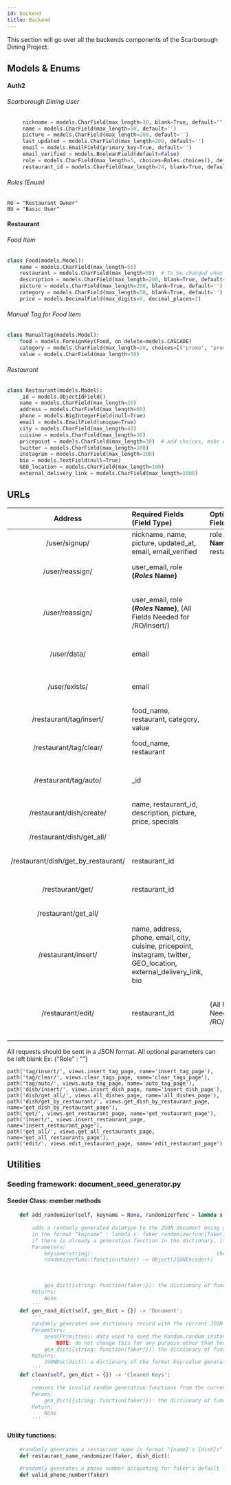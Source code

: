 ```yaml
---
id: backend
title: Backend
---
```


This section will go over all the backends components of the Scarborough Dining Project.

## Models & Enums

#### Auth2

###### Scarborough Dining User

```python
     nickname = models.CharField(max_length=30, blank=True, default="")
     name = models.CharField(max_length=50, default='')
     picture = models.CharField(max_length=200, default='')
     last_updated = models.CharField(max_length=200, default='')
     email = models.EmailField(primary_key=True, default='')
     email_verified = models.BooleanField(default=False)
     role = models.CharField(max_length=5, choices=Roles.choices(), default="BU")
     restaurant_id = models.CharField(max_length=24, blank=True, default=None)
```

###### Roles (Enum)

    RO = "Restaurant Owner"
    BU = "Basic User"

#### Restaurant

###### Food Item

```python
class Food(models.Model):
    name = models.CharField(max_length=50)
    restaurant = models.CharField(max_length=50)  # To be changed when restaurant is implemented
    description = models.CharField(max_length=200, blank=True, default='')
    picture = models.CharField(max_length=200, blank=True, default='')
    category = models.CharField(max_length=50, blank=True, default='')
    price = models.DecimalField(max_digits=6, decimal_places=2)
``` 

###### Manual Tag for Food Item

```python
class ManualTag(models.Model):
    food = models.ForeignKey(Food, on_delete=models.CASCADE)
    category = models.CharField(max_length=20, choices=[("promo", "promo"), ("allergy", "allergy")])
    value = models.CharField(max_length=50)
``` 

###### Restaurant

```python
class Restaurant(models.Model):
    _id = models.ObjectIdField()
    name = models.CharField(max_length=30)
    address = models.CharField(max_length=60)
    phone = models.BigIntegerField(null=True)
    email = models.EmailField(unique=True)
    city = models.CharField(max_length=40)
    cuisine = models.CharField(max_length=30)
    pricepoint = models.CharField(max_length=30)  # add choices, make enum
    twitter = models.CharField(max_length=100)
    instagram = models.CharField(max_length=100)
    bio = models.TextField(null=True)
    GEO_location = models.CharField(max_length=100)
    external_delivery_link = models.CharField(max_length=1000)
```

## URLs

|     Address                               | Required Fields (Field Type)                                                                                          | Optional Fields                              |Type     | Functionality                                                   |
| :--------------------------------------:  | :-------------------------------------------------------------------------------------------------------------------- | :------------------------------------------  | :-----: | --------------------------------------------------------------- |
| /user/signup/                             | nickname, name, picture, updated\_at, email, email\_verified                                                          |   role **(_Roles_ Name)**, restaurant_id     | POST    |Registers SDUser to DB                                           |
| /user/reassign/                           | user_email, role **(_Roles_ Name)**                                                                                   |                                              | POST    |Updates Role of SDUser (Not RO)                                  |
| /user/reassign/                           | user_email, role **(_Roles_ Name)**, (All Fields Needed for /RO/insert/)                                              |                                              | POST    |Updates Role of SDUSer to RO and adds his restaurant page        |
| /user/data/                               | email                                                                                                                 |                                              | GET     |Returns All Fields of the SDUser                                 |
| /user/exists/                             | email                                                                                                                 |                                              | GET     |Returns if the SDUser exists in the DB                           |
| /restaurant/tag/insert/                   | food_name, restaurant, category, value                                                                                |                                              | POST    |Adds Tag to a Food Item                                          |
| /restaurant/tag/clear/                    | food_name, restaurant                                                                                                 |                                              | POST    |Clears All Tags on a Food Item                                   |
| /restaurant/tag/auto/                     | _id                                                                                                                   |                                              | POST    |Automatically tags food based on description                     |
| /restaurant/dish/create/                  | name, restaurant_id, description, picture, price, specials                                                            |                                              | POST    |Adds dish to DB                                                  |
| /restaurant/dish/get_all/                 |                                                                                                                       |                                              | GET     |retrieves all dishes                                             |           
| /restaurant/dish/get_by_restaurant/       | restaurant_id                                                                                                         |                                              | GET     |retrieves all dishes from restaurant                             |
| /restaurant/get/                          | restaurant_id                                                                                                         |                                              | GET     |Retrieves Restaurant data                                        |                                 
| /restaurant/get_all/                      |                                                                                                                       |                                              | GET     |Retrieves all Restaurants                                        |    
| /restaurant/insert/                       | name, address, phone, email, city, cuisine, pricepoint, instagram, twitter, GEO_location, external_delivery_link, bio |
| /restaurant/edit/                         | restaurant_id                                                                                                         | (All Fields Needed for /RO/insert/)          | POST    |Updates the fields of the given Restaurant with the new data     |    


All requests should be sent in a JSON format. All optional parameters can be left blank Ex: {"Role" : ""}

    path('tag/insert/', views.insert_tag_page, name='insert_tag_page'),
    path('tag/clear/', views.clear_tags_page, name='clear_tags_page'),
    path('tag/auto/', views.auto_tag_page, name='auto_tag_page'),
    path('dish/insert/', views.insert_dish_page, name='insert_dish_page'),
    path('dish/get_all/', views.all_dishes_page, name='all_dishes_page'),
    path('dish/get_by_restaurant/', views.get_dish_by_restaurant_page, name='get_dish_by_restaurant_page'),
    path('get/', views.get_restaurant_page, name='get_restaurant_page'),
    path('insert/', views.insert_restaurant_page, name='insert_restaurant_page'),
    path('get_all/', views.get_all_restaurants_page, name='get_all_restaurants_page'),
    path('edit/', views.edit_restaurant_page, name='edit_restaurant_page')

## Utilities

### Seeding framework: document_seed_generator.py

#### Seeder Class: member methods
```python
    def add_randomizer(self, keyname = None, randomizerfunc = lambda x: None, gen_dict = {}):
        '''
        adds a randomly generated datatype to the JSON document being generated by Seeder  
        in the format "keyname" : lambda x: faker.randomizerfunc(faker) 
        if there is already a generation function in the dictionary, it will be overwritten
        Parameters: 
            keyname(string):                                        the name of the JSON key
            randomizerfunc:(function(faker) -> Object(JSONEncoder))      the function responsible for randomly generating 
                                                                        this key's value which must be JSON encodable
                                                                        NOTE: the randomizerfunc must take a faker as an argument
                                                                        to inject this dependency
            gen_dict({string: function(faker)}): the dictionary of functions for random generation
        Returns:
            None
        '''
    def gen_rand_dict(self, gen_dict = {}) -> 'Document':
        '''
        randomly generates one dictionary record with the current JSON in this object's gendict
        Parameters: 
            seed(Primitive): data used to seed the Random.random instance of the faker
                NOTE: do not change this for any purpose other than testing, set to 0 for tests so that the outputs are identical
            gen_dict({string: function(faker)}): the dictionary of functions for random generation
        Returns: 
            JSONDoc(dict): a dictionary of the format key:value generated
        '''
    def clean(self, gen_dict = {}) -> 'Cleaned Keys':
        '''
        removes the invalid random generation functions from the current generation dictionary
        Params: 
            gen_dict({string: function(faker)}): the dictionary of functions for random generation
        Return: 
            None
        '''
```

#### Utility functions:
```python
    #randomly generates a restaurant name in format "{name}'s {dish}s"
    def restaurant_name_randomizer(faker, dish_dict):

    #randomly generates a phone number accounting for faker's default format
    def valid_phone_number(faker)
```
